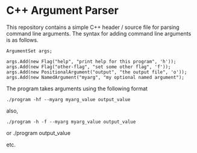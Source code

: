C++ Argument Parser
===================

This repository contains a simple C++ header / source file for parsing command
line arguments.  The syntax for adding command line arguments is as follows.

    ArgumentSet args;

    args.Add(new Flag("help", "print help for this program", 'h'));
    args.Add(new Flag("other-flag", "set some other flag", 'f'));
    args.Add(new PositionalArgument("output", "the output file", 'o'));
    args.Add(new NamedArgument("myarg", "my optional named argument");

The program takes arguments using the following format

    ./program -hf --myarg myarg_value output_value

also,

    ./program -h -f --myarg myarg_value output_value

or
    ./program output_value

etc.
